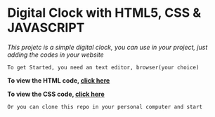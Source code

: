 # **Digital Clock with HTML5, CSS & JAVASCRIPT**

*This projetc is a simple digital clock, you can use in your project, just adding the codes in your website*
~~~
To get Started, you need an text editor, browser(your choice)
~~~

**To view the HTML code, [click here](https://github.com/victormachado01/js-clock/blob/master/index.html)**

**To view the CSS code,  [click here](https://github.com/victormachado01/js-clock/blob/master/style.css)**


~~~ 
Or you can clone this repo in your personal computer and start
~~~
